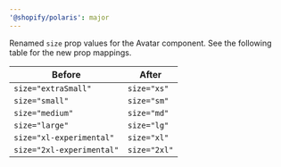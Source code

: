 ```yaml
---
'@shopify/polaris': major
---
```


Renamed `size` prop values for the Avatar component. See the following table for the new prop mappings.

| Before                    | After        |
| ------------------------- | ------------ |
| `size="extraSmall"`       | `size="xs"`  |
| `size="small"`            | `size="sm"`  |
| `size="medium"`           | `size="md"`  |
| `size="large"`            | `size="lg"`  |
| `size="xl-experimental"`  | `size="xl"`  |
| `size="2xl-experimental"` | `size="2xl"` |

